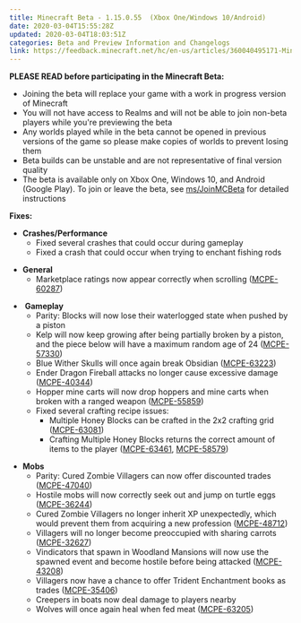 ```yaml
---
title: Minecraft Beta - 1.15.0.55  (Xbox One/Windows 10/Android)
date: 2020-03-04T15:55:28Z
updated: 2020-03-04T18:03:51Z
categories: Beta and Preview Information and Changelogs
link: https://feedback.minecraft.net/hc/en-us/articles/360040495171-Minecraft-Beta-1-15-0-55-Xbox-One-Windows-10-Android
---
```


**PLEASE READ before participating in the Minecraft Beta:**

- Joining the beta will replace your game with a work in progress version of Minecraft
- You will not have access to Realms and will not be able to join non-beta players while you're previewing the beta
- Any worlds played while in the beta cannot be opened in previous versions of the game so please make copies of worlds to prevent losing them
- Beta builds can be unstable and are not representative of final version quality
- The beta is available only on Xbox One, Windows 10, and Android (Google Play). To join or leave the beta, see [ms/JoinMCBeta](https://aka.ms/JoinMCBeta) for detailed instructions

**Fixes:**

- **Crashes/Performance**
  - Fixed several crashes that could occur during gameplay
  - Fixed a crash that could occur when trying to enchant fishing rods

<!-- -->

- **General**
  - Marketplace ratings now appear correctly when scrolling ([MCPE-60287](https://bugs.mojang.com/browse/MCPE-60287))

<!-- -->

-  **Gameplay**
  - Parity: Blocks will now lose their waterlogged state when pushed by a piston
  - Kelp will now keep growing after being partially broken by a piston, and the piece below will have a maximum random age of 24 ([MCPE-57330](https://bugs.mojang.com/browse/MCPE-57330))
  - Blue Wither Skulls will once again break Obsidian ([MCPE-63223](https://bugs.mojang.com/browse/MCPE-63223))
  - Ender Dragon Fireball attacks no longer cause excessive damage ([MCPE-40344](https://bugs.mojang.com/browse/MCPE-40344))
  - Hopper mine carts will now drop hoppers and mine carts when broken with a ranged weapon ([MCPE-55859](https://bugs.mojang.com/browse/MCPE-55859))
  - Fixed several crafting recipe issues:
    - Multiple Honey Blocks can be crafted in the 2x2 crafting grid ([MCPE-63081](https://bugs.mojang.com/browse/MCPE-63081))
    - Crafting Multiple Honey Blocks returns the correct amount of items to the player ([MCPE-63461](https://bugs.mojang.com/browse/MCPE-63461), [MCPE-58579](https://bugs.mojang.com/browse/MCPE-58579))

<!-- -->

- **Mobs**
  - Parity: Cured Zombie Villagers can now offer discounted trades ([MCPE-47040](https://bugs.mojang.com/browse/MCPE-47040))
  - Hostile mobs will now correctly seek out and jump on turtle eggs ([MCPE-36244](https://bugs.mojang.com/browse/MCPE-36244))
  - Cured Zombie Villagers no longer inherit XP unexpectedly, which would prevent them from acquiring a new profession ([MCPE-48712](https://bugs.mojang.com/browse/MCPE-48712))
  - Villagers will no longer become preoccupied with sharing carrots ([MCPE-32627](https://bugs.mojang.com/browse/MCPE-32627))
  - Vindicators that spawn in Woodland Mansions will now use the spawned event and become hostile before being attacked ([MCPE-43208](https://bugs.mojang.com/browse/MCPE-43208))
  - Villagers now have a chance to offer Trident Enchantment books as trades ([MCPE-35406](https://bugs.mojang.com/browse/MCPE-35406))
  - Creepers in boats now deal damage to players nearby
  - Wolves will once again heal when fed meat ([MCPE-63205](https://bugs.mojang.com/browse/MCPE-63205))
